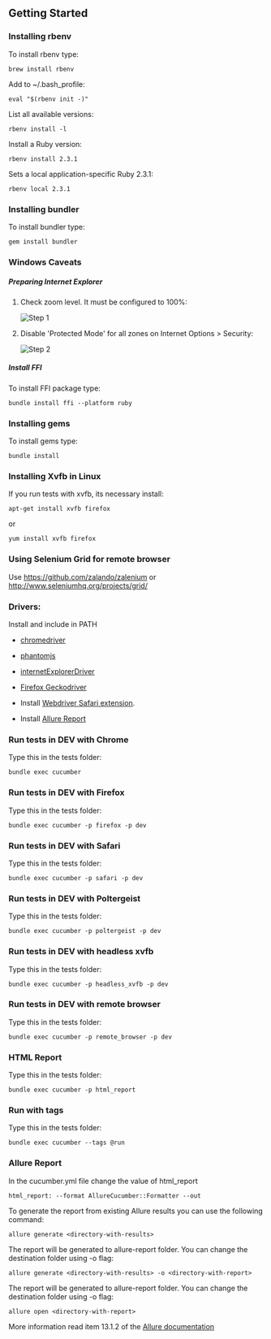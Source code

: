 ## Getting Started ##

### Installing rbenv ###
To install rbenv type:
```shell
brew install rbenv
```

Add to ~/.bash_profile:
```shell
eval "$(rbenv init -)"
```

List all available versions:
```shell
rbenv install -l
```

Install a Ruby version:
```shell
rbenv install 2.3.1
```

Sets a local application-specific Ruby 2.3.1:
```shell
rbenv local 2.3.1
```

### Installing bundler ###
To install bundler type:
```shell
gem install bundler
```

### Windows Caveats ###

##### Preparing Internet Explorer #####

1. Check zoom level. It must be configured to 100%:

     ![Step 1](readme_img/step_1.png?raw=true "Check zoom level")

2. Disable 'Protected Mode' for all zones on Internet Options > Security:

    ![Step 2](readme_img/step_2.png?raw=true "Disable 'Protected Mode'")

##### Install FFI #####

To install FFI package type:
```shell
bundle install ffi --platform ruby
```

### Installing gems ###
To install gems type:
```shell
bundle install
```

### Installing Xvfb in Linux ###
If you run tests with xvfb, its necessary install:
```shell
apt-get install xvfb firefox  
```

or
```shell
yum install xvfb firefox
```

### Using Selenium Grid for remote browser ###
Use https://github.com/zalando/zalenium or http://www.seleniumhq.org/projects/grid/


### Drivers: ###
Install and include in PATH
- [chromedriver](https://sites.google.com/a/chromium.org/chromedriver/)
- [phantomjs](http://phantomjs.org/)
- [internetExplorerDriver](http://www.seleniumhq.org/download/)
- [Firefox Geckodriver](https://developer.mozilla.org/en-US/docs/Mozilla/QA/Marionette/WebDriver)

- Install [Webdriver Safari extension](http://selenium-release.storage.googleapis.com/2.48/SafariDriver.safariextz).
- Install [Allure Report](https://docs.qameta.io/allure/)


### Run tests in DEV with Chrome ###
Type this in the tests folder:
```shell
bundle exec cucumber
```

### Run tests in DEV with Firefox ###
Type this in the tests folder:
```shell
bundle exec cucumber -p firefox -p dev
```

### Run tests in DEV with Safari ###
Type this in the tests folder:
```shell
bundle exec cucumber -p safari -p dev
```

### Run tests in DEV with Poltergeist ###
Type this in the tests folder:
```shell
bundle exec cucumber -p poltergeist -p dev
```

### Run tests in DEV with headless xvfb ###
Type this in the tests folder:
```shell
bundle exec cucumber -p headless_xvfb -p dev
```
### Run tests in DEV with remote browser ###
Type this in the tests folder:
```shell
bundle exec cucumber -p remote_browser -p dev
```

### HTML Report ###
Type this in the tests folder:
```shell
bundle exec cucumber -p html_report
```

### Run with tags ###
Type this in the tests folder:
```shell
bundle exec cucumber --tags @run
```

### Allure Report ###
In the cucumber.yml file change the value of html_report
```shell
html_report: --format AllureCucumber::Formatter --out
```
To generate the report from existing Allure results you can use the following command:
```shell
allure generate <directory-with-results>
```
The report will be generated to allure-report folder. You can change the destination folder using -o flag:
```shell
allure generate <directory-with-results> -o <directory-with-report>
```

The report will be generated to allure-report folder. You can change the destination folder using -o flag:
```shell
allure open <directory-with-report>
```
More information read item 13.1.2 of the [Allure documentation](https://docs.qameta.io/allure/#_configuration_3)
